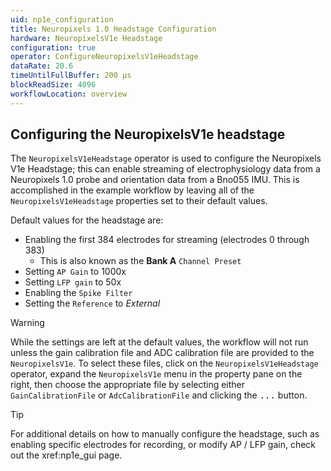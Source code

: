 ```yaml
---
uid: np1e_configuration
title: Neuropixels 1.0 Headstage Configuration
hardware: NeuropixelsV1e Headstage
configuration: true
operator: ConfigureNeuropixelsV1eHeadstage
dataRate: 20.6
timeUntilFullBuffer: 200 μs
blockReadSize: 4096
workflowLocation: overview
---
```


## Configuring the NeuropixelsV1e headstage
The `NeuropixelsV1eHeadstage` operator is used to configure the Neuropixels V1e Headstage; this can enable streaming of electrophysiology data from a Neuropixels 1.0 probe and orientation data from a Bno055 IMU. This is accomplished in the example workflow by leaving all of the `NeuropixelsV1eHeadstage` properties set to their default values.

Default values for the headstage are:
- Enabling the first 384 electrodes for streaming (electrodes 0 through 383)
    - This is also known as the **Bank A** `Channel Preset`
- Setting `AP Gain` to 1000x
- Setting `LFP gain` to 50x
- Enabling the `Spike Filter`
- Setting the `Reference` to *External*

> [!WARNING]
> While the settings are left at the default values, the workflow will not run unless the gain calibration file and ADC calibration file are provided to the `NeuropixelsV1e`. To select these files, click on the `NeuropixelsV1eHeadstage` operator, expand the `NeuropixelsV1e` menu in the property pane on the right, then choose the appropriate file by selecting either `GainCalibrationFile` or `AdcCalibrationFile` and clicking the <kbd>...</kbd> button.

> [!TIP]
> For additional details on how to manually configure the headstage, such as enabling specific electrodes for recording, or modify AP / LFP gain, check out the xref:np1e_gui page.
